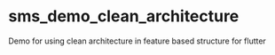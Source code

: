 # sms_demo_clean_architecture
Demo for using clean architecture in feature based structure for flutter 

